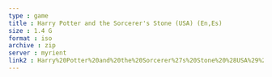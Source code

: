 ```yaml
---
type : game
title : Harry Potter and the Sorcerer's Stone (USA) (En,Es)
size : 1.4 G
format : iso
archive : zip
server : myrient
link2 : Harry%20Potter%20and%20the%20Sorcerer%27s%20Stone%20%28USA%29%20%28En%2CEs%29
---
```

